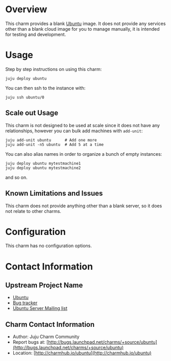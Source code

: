 # Overview

This charm provides a blank [Ubuntu](http://ubuntu.com) image. It does not provide any services other than a blank cloud image for you to manage manually, it is intended for testing and development. 

# Usage

Step by step instructions on using this charm:

    juju deploy ubuntu

You can then ssh to the instance with:

    juju ssh ubuntu/0

## Scale out Usage

This charm is not designed to be used at scale since it does not have any relationships, however you can bulk add machines with `add-unit`:

    juju add-unit ubuntu      # Add one more
    juju add-unit -n5 ubuntu  # Add 5 at a time


You can also alias names in order to organize a bunch of empty instances:

    juju deploy ubuntu mytestmachine1
    juju deploy ubuntu mytestmachine2

and so on. 

## Known Limitations and Issues

This charm does not provide anything other than a blank server, so it does not relate to other charms.

# Configuration

This charm has no configuration options.

# Contact Information


## Upstream Project Name

- [Ubuntu](http://ubuntu.com)
- [Bug tracker](http://bugs.launchpad.net/ubuntu)
- [Ubuntu Server Mailing list](https://lists.ubuntu.com/archives/ubuntu-server/)

## Charm Contact Information

- Author: Juju Charm Community
- Report bugs at: [http://bugs.launchpad.net/charms/+source/ubuntu](http://bugs.launchpad.net/charms/+source/ubuntu)
- Location: [http://charmhub.io/ubuntu](http://charmhub.io/ubuntu)

